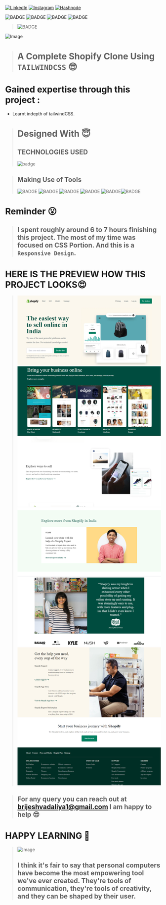 
<!-- Social Links -->

[![LinkedIn][linkedin-shield]][linkedin-url]
[![Instagram][instagram-shield]][instagram-url]
[![Hashnode][hashnode-shield]][hashnode-url]

![BADGE](https://img.shields.io/badge/TailwindCSS-lightgrey)
![BADGE](https://img.shields.io/badge/LCO--INEURON-HITESH%20CHOUDHARY-lightgrey)
![BADGE](https://img.shields.io/badge/INEURON-FULL--STACK--JAVASCRIPT--WEBDEVELOPMENT-lightgrey)
![BADGE](https://img.shields.io/badge/HTML-HTML-lightgrey)

>![BADGE](https://img.shields.io/badge/MADE%20WITH%20FUN%20BY-BRIJESH%20VADALIA-blue)


![Image](https://cdn-images-1.medium.com/fit/t/1600/480/0*A70w-WrmSaBVxwAm.png)

> # A Complete Shopify Clone Using `TAILWINDCSS` 😎

# **Gained expertise through this project :**


- Learnt indepth of tailwindCSS.







># Designed With 😇
>## TECHNOLOGIES USED 
>![badge](https://img.shields.io/badge/HTML5-HTML5-orange)

>## Making Use of Tools
>![BADGE](https://img.shields.io/badge/GOOGLE-CHROME-blue)
>![BADGE](https://img.shields.io/badge/GIT-HUB-lightgrey)
>![BADGE](https://img.shields.io/badge/VS-CODE-blue)
>![BADGE](https://img.shields.io/badge/GIT-GIT-orange)
>![BADGE](https://img.shields.io/badge/NETLIFY-NETLIFY-blue)![BADGE](https://img.shields.io/badge/Tailwind-CSS-blue)
# Reminder 😮

>## I spent roughly around  6 to 7  hours finishing this project. The most of my time was focused on CSS Portion. And this is a `Responsive Design`.




# HERE IS THE PREVIEW HOW THIS PROJECT LOOKS😍
<!-- ># [LIVE [HOSTED] PROJECT LINK](https://brijesh8128-paytm-clone.netlify.app/ "Shopify-clone-Netlify") -->
>![Screenshot](./screenshot/screenshot-1.png)
>![Screenshot](./screenshot/screenshot-2.png)
>![Screenshot](./screenshot/screenshot-3.png)
>![Screenshot](./screenshot/screenshot-4.png)
>![Screenshot](./screenshot/screenshot-5.png)
>![Screenshot](./screenshot/screenshot-6.png)
>![Screenshot](./screenshot/screenshot-7.png)



>## For any query you can reach out at brijeshvadaliya1@gmail.com I am happy to help 😎

# HAPPY LEARNING 🤩
>![image](https://raw.githubusercontent.com/ikeyurp/ikeyurp/master/src/Comp-Man.gif)
>## I think it's fair to say that personal computers have become the most empowering tool we've ever created. They're tools of communication, they're tools of creativity, and they can be shaped by their user.










<!-- Linkedin -->

[linkedin-shield]: https://img.shields.io/badge/-LinkedIn-black.svg?style=for-the-badge&logo=linkedin&colorB=0B5FBB
[linkedin-url]: https://www.linkedin.com/in/brijesh-vadaliya-16b3a2202/

<!-- Instagram -->

[instagram-shield]: https://img.shields.io/badge/Instagram-%23E4405F.svg?style=for-the-badge&logo=Instagram&logoColor=white
[instagram-url]: https://www.instagram.com/brijesh_vadaliya_8128/


<!-- Hashnode -->

[hashnode-shield]: https://img.shields.io/badge/Hashnode-2962FF?style=for-the-badge&logo=hashnode&logoColor=white
[hashnode-url]: https://brijeshvadaliya8128.hashnode.dev/




<!-- Project screenshot -->

[product-screenshot]: /readme_assets/project01.jpg
[project-url]: https://trending25.netlify.app/

